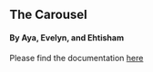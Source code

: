 ## The Carousel 
#### By Aya, Evelyn, and Ehtisham

Please find the documentation [here](https://github.com/ayag03/MachineLab/blob/main/homework_26Feb.md)
